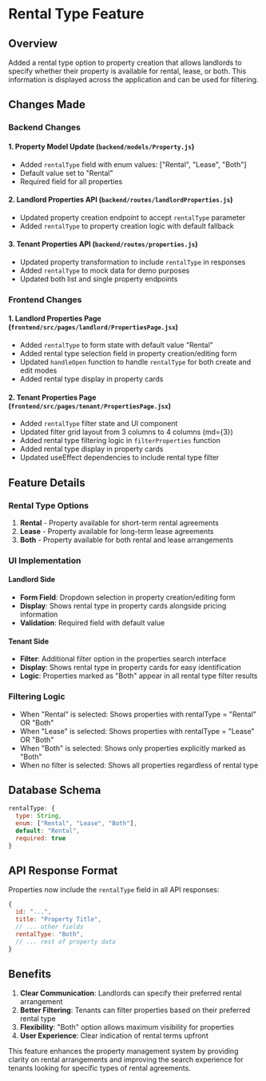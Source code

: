# Rental Type Feature

## Overview
Added a rental type option to property creation that allows landlords to specify whether their property is available for rental, lease, or both. This information is displayed across the application and can be used for filtering.

## Changes Made

### Backend Changes

#### 1. Property Model Update (`backend/models/Property.js`)
- Added `rentalType` field with enum values: ["Rental", "Lease", "Both"]
- Default value set to "Rental"
- Required field for all properties

#### 2. Landlord Properties API (`backend/routes/landlordProperties.js`)
- Updated property creation endpoint to accept `rentalType` parameter
- Added `rentalType` to property creation logic with default fallback

#### 3. Tenant Properties API (`backend/routes/properties.js`)
- Updated property transformation to include `rentalType` in responses
- Added `rentalType` to mock data for demo purposes
- Updated both list and single property endpoints

### Frontend Changes

#### 1. Landlord Properties Page (`frontend/src/pages/landlord/PropertiesPage.jsx`)
- Added `rentalType` to form state with default value "Rental"
- Added rental type selection field in property creation/editing form
- Updated `handleOpen` function to handle `rentalType` for both create and edit modes
- Added rental type display in property cards

#### 2. Tenant Properties Page (`frontend/src/pages/tenant/PropertiesPage.jsx`)
- Added `rentalType` filter state and UI component
- Updated filter grid layout from 3 columns to 4 columns (md={3})
- Added rental type filtering logic in `filterProperties` function
- Added rental type display in property cards
- Updated useEffect dependencies to include rental type filter

## Feature Details

### Rental Type Options
1. **Rental** - Property available for short-term rental agreements
2. **Lease** - Property available for long-term lease agreements
3. **Both** - Property available for both rental and lease arrangements

### UI Implementation

#### Landlord Side
- **Form Field**: Dropdown selection in property creation/editing form
- **Display**: Shows rental type in property cards alongside pricing information
- **Validation**: Required field with default value

#### Tenant Side
- **Filter**: Additional filter option in the properties search interface
- **Display**: Shows rental type in property cards for easy identification
- **Logic**: Properties marked as "Both" appear in all rental type filter results

### Filtering Logic
- When "Rental" is selected: Shows properties with rentalType = "Rental" OR "Both"
- When "Lease" is selected: Shows properties with rentalType = "Lease" OR "Both"
- When "Both" is selected: Shows only properties explicitly marked as "Both"
- When no filter is selected: Shows all properties regardless of rental type

## Database Schema
```javascript
rentalType: {
  type: String,
  enum: ["Rental", "Lease", "Both"],
  default: "Rental",
  required: true
}
```

## API Response Format
Properties now include the `rentalType` field in all API responses:
```javascript
{
  id: "...",
  title: "Property Title",
  // ... other fields
  rentalType: "Both",
  // ... rest of property data
}
```

## Benefits
1. **Clear Communication**: Landlords can specify their preferred rental arrangement
2. **Better Filtering**: Tenants can filter properties based on their preferred rental type
3. **Flexibility**: "Both" option allows maximum visibility for properties
4. **User Experience**: Clear indication of rental terms upfront

This feature enhances the property management system by providing clarity on rental arrangements and improving the search experience for tenants looking for specific types of rental agreements.